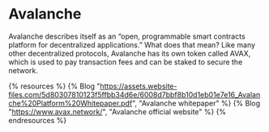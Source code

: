 # Avalanche

Avalanche describes itself as an “open, programmable smart contracts platform for decentralized applications.” What does that mean? Like many other decentralized protocols, Avalanche has its own token called AVAX, which is used to pay transaction fees and can be staked to secure the network. 

{% resources %}
  {% Blog "https://assets.website-files.com/5d80307810123f5ffbb34d6e/6008d7bbf8b10d1eb01e7e16_Avalanche%20Platform%20Whitepaper.pdf", "Avalanche whitepaper" %}
  {% Blog "https://www.avax.network/", "Avalanche official website" %}
{% endresources %}
